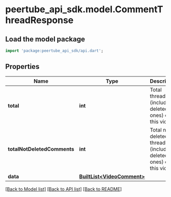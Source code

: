# peertube_api_sdk.model.CommentThreadResponse

## Load the model package
```dart
import 'package:peertube_api_sdk/api.dart';
```

## Properties
Name | Type | Description | Notes
------------ | ------------- | ------------- | -------------
**total** | **int** | Total threads (included deleted ones) on this video | [optional] 
**totalNotDeletedComments** | **int** | Total not-deleted threads (included deleted ones) on this video | [optional] 
**data** | [**BuiltList&lt;VideoComment&gt;**](VideoComment.md) |  | [optional] 

[[Back to Model list]](../README.md#documentation-for-models) [[Back to API list]](../README.md#documentation-for-api-endpoints) [[Back to README]](../README.md)


